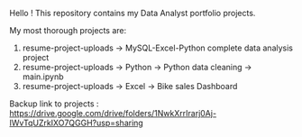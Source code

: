 Hello ! This repository contains my Data Analyst portfolio projects.

My most thorough projects are:

1. resume-project-uploads -> MySQL-Excel-Python complete data analysis project 
2. resume-project-uploads -> Python -> Python data cleaning -> main.ipynb
3. resume-project-uploads -> Excel -> Bike sales Dashboard

Backup link to projects : https://drive.google.com/drive/folders/1NwkXrrIrarj0Aj-IWvTqUZrkIXO7QGGH?usp=sharing
